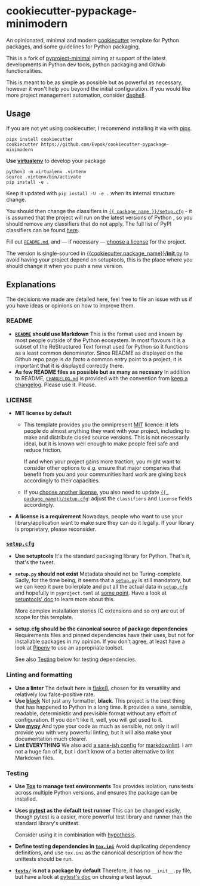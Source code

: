 cookiecutter-pypackage-minimodern
==============================

An opinionated, minimal and modern [cookiecutter](https://github.com/audreyr/cookiecutter) template
for Python packages, and some guidelines for Python packaging.

This is a fork of [pyproject-minimal](https://github.com/kragniz/cookiecutter-pypackage-minimal)
aiming at support of the latest developments in Python dev tools, python packaging and Github
functionalities.

This is meant to be as simple as possible but as powerful as necessary, however it won't help you
beyond the initial configuration.
If you would like more project management automation, consider [dephell](https://dephell.org).

## Usage

If you are not yet using cookiecutter, I recommend installing it via with
[pipx](https://pipxproject.github.io/pipx/).

```console
pipx install cookiecutter
cookiecutter https://github.com/Evpok/cookiecutter-pypackage-minimodern
```

**Use [virtualenv](https://virtualenv.pypa.io)** to develop your package

```console
python3 -m virtualenv .virtenv
source .virtenv/bin/activate
pip install -e .
```

Keep it updated with `pip install -U -e .` when its internal structure change.

You should then change the classifiers in [`{{ package_name
}}/setup.cfg`]({{cookiecutter.package_name}}/setup.cfg) - it is assumed that the project will run on
the latest versions of Python , so you should remove any classifiers that do not apply.
The full list of PyPI classifiers can be found [here](https://pypi.org/classifiers/).

Fill out [`README.md`]({{cookiecutter.package_name}}/README.md), and — if necessary — [choose a
license](https://choosealicense.com/) for the project.

The version is single-sourced in
[{{cookiecutter.package_name}}/__init__.py]({{cookiecutter.package_name}}/__init__.py) to avoid
having your project depend on setuptools, this is the place where you should change it when you push
a new version.

## Explanations

The decisions we made are detailed here, feel free to file an issue with us if you have ideas or
opinions on how to improve them.

### README

- **[`README`]({{cookiecutter.package_name}}/README.md) should use Markdown**
  This is the format used and known by most people outside of the Python ecosystem.
  In most flavours it is a subset of the ReStructured Text format used for Python so it functions as
  a least common denominator.
  Since README as displayed on the Github repo page is *de facto* a common entry point to a
  project, it is important that it is displayed correctly there.
- **As few README files as possible but as many as necssary**
  In addition to README, [`CHANGELOG.md`]({{cookiecutter.package_name}}/CHANGELOG.md) is provided
  with the convention from [keep a changelog](https://keepachangelog.com). Please use it. Please.

### LICENSE

- **MIT license by default**
  
  - This template provides you the omnipresent [MIT](https://choosealicense.com/licenses/mit/)
  licence: it lets people do almost anything they want with your project, including to make and
  distribute closed source versions.
    This is not necessarily ideal, but it is known well enough to make people feel safe and reduce
    friction.

    If and when your project gains more traction, you might want to consider other options to e.g.
    ensure that major companies that benefit from you and your communities hard work are giving back
    accordingly to their capacities.
  - If you [choose another license](https://choosealicense.com/), you also need to update [`{{
  package_name}}/setup.cfg`]({{cookiecutter.package_name}}/setup.cfg): adjust the `classifiers` and
  `license` fields accordingly.
- **A license is a requirement**
  Nowadays, people who want to use your library/application want to make sure they can do it legally.
  If your library is proprietary, please reconsider.

### [`setup.cfg`]({{cookiecutter.package_name}}/setup.cfg)

- **Use setuptools**
  It's the standard packaging library for Python. That's it, that's the tweet.
- **`setup.py` should not exist**
  Metadata should not be Turing-complete.
  Sadly, for the time being, it seems that a [`setup.py`]({{cookiecutter.package_name}}/setup.py) is
  still mandatory, but we can keep it pure boilerplate and put all the actual data in
  [`setup.cfg`]({{cookiecutter.package_name}}/setup.cfg) and hopefully in `pyproject.toml` at [some point](https://github.com/pypa/setuptools/issues/1688).
  Have a look at [setuptools'
  doc](https://setuptools.readthedocs.io/en/latest/setuptools.html#configuring-setup-using-setup-cfg-files)
  to learn more about this.

  More complex installation stories (C extensions and so on) are out of scope for this template.
- **setup.cfg should be the canonical source of package dependencies**
  Requirements files and pinned dependencies have their uses, but not for installable packages in my
  opinion.
  If you don't agree, at least have a look at [Pipenv](https://pipenv.kennethreitz.org) to use an
  appropriate toolset.

  See also [Testing](#Testing) below for testing dependencies.

### Linting and formatting

- **Use a linter**
  The default here is [flake8](http://flake8.pycqa.org), chosen for its versatility and relatively
  low false-positive rate.
- **Use [black](https://pypi.org/project/black)**
  Not just any formatter, **black**.
  This project is the best thing that has happened to Python in a long time.
  It provides a sane, sensible, readable, deterministic and previsible format without any effort of
  configuration.
  If you don't like it, well, you will get used to it.
- **Use [mypy](http://www.mypy-lang.org)**
  And type your code as much as sensible, not only it will provide you with very powerful linting,
  but it will also make your documentation much clearer.
- **Lint EVERYTHING**
  We also add [a sane-ish config]({{cookiecutter.package_name}}/.markdownlint.json) for [markdownlint](https://github.com/DavidAnson/markdownlint).
  I am not a huge fan of it, but I don't know of a better alternative to lint Markdown files.

### Testing

- **Use [Tox](https://tox.readthedocs.io) to manage test environments**
  Tox provides isolation, runs tests across multiple Python versions, and ensures the package can be
  installed.
- **Uses [pytest](https://docs.pytest.org) as the default test runner**
  This can be changed easily, though pytest is a easier, more powerful test library and runner than
  the standard library's unittest.

  Consider using it in combination with [hypothesis](https://hypothesis.works/).
- **Define testing dependencies in [`tox.ini`]({{cookiecutter.package_name}}/tox.ini)**
  Avoid duplicating dependency definitions, and use `tox.ini` as the canonical description of how
  the unittests should be run.
- **[`tests/`]({{cookiecutter.package_name}}/tests) is not a package by default**
  Therefore, it has no `__init__.py` file, but have a look at [pytest's
  doc](https://docs.pytest.org/en/latest/goodpractices.html#choosing-a-test-layout-import-rules) on
  chosing a test layout.